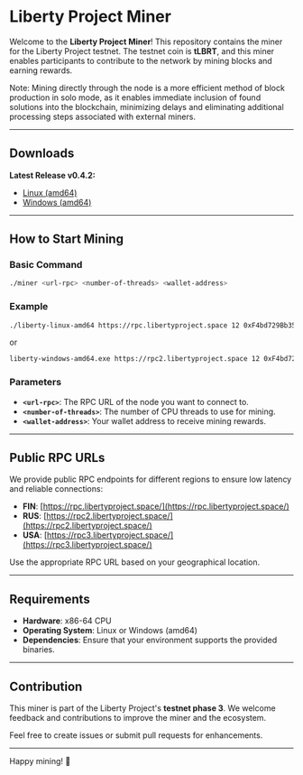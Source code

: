 # Liberty Project Miner

Welcome to the **Liberty Project Miner**! This repository contains the miner for the Liberty Project testnet. The testnet coin is **tLBRT**, and this miner enables participants to contribute to the network by mining blocks and earning rewards.

Note: Mining directly through the node is a more efficient method of block production in solo mode, as it enables immediate inclusion of found solutions into the blockchain, minimizing delays and eliminating additional processing steps associated with external miners.

---



## Downloads

**Latest Release v0.4.2:**

- [Linux (amd64)](https://github.com/LibertyProject-chain/Liberty-miner-testnet-phase-3/releases/download/v0.42/liberty-linux-amd64)
- [Windows (amd64)](https://github.com/LibertyProject-chain/Liberty-miner-testnet-phase-3/releases/download/v0.42/liberty-windows-amd64.exe)

---

## How to Start Mining

### Basic Command

```bash
./miner <url-rpc> <number-of-threads> <wallet-address>
```

### Example

```bash
./liberty-linux-amd64 https://rpc.libertyproject.space 12 0xF4bd729Bb35B3741B465DCEA284E776Cf0444Dc2
```
or

```bash
liberty-windows-amd64.exe https://rpc2.libertyproject.space 12 0xF4bd729Bb35B3741B465DCEA284E776Cf0444Dc2
```

### Parameters

- **`<url-rpc>`**: The RPC URL of the node you want to connect to.
- **`<number-of-threads>`**: The number of CPU threads to use for mining.
- **`<wallet-address>`**: Your wallet address to receive mining rewards.

---

## Public RPC URLs

We provide public RPC endpoints for different regions to ensure low latency and reliable connections:

- **FIN**: [https://rpc.libertyproject.space/](https://rpc.libertyproject.space/)
- **RUS**: [https://rpc2.libertyproject.space/](https://rpc2.libertyproject.space/)
- **USA**: [https://rpc3.libertyproject.space/](https://rpc3.libertyproject.space/)

Use the appropriate RPC URL based on your geographical location.

---

## Requirements

- **Hardware**: x86-64 CPU
- **Operating System**: Linux or Windows (amd64)
- **Dependencies**: Ensure that your environment supports the provided binaries.

---

## Contribution

This miner is part of the Liberty Project's **testnet phase 3**. We welcome feedback and contributions to improve the miner and the ecosystem.

Feel free to create issues or submit pull requests for enhancements.

---

Happy mining! 🚀

